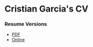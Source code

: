 # Cristian Garcia's CV

### Resume Versions
* [PDF](Cristian%20Garcia.pdf)
* [Online](https://cgarciae.github.io/resume)